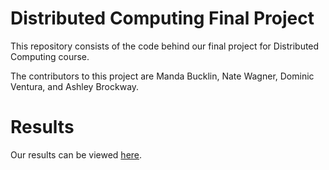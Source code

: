# Distributed Computing Final Project
This repository consists of the code behind our final project for Distributed Computing course.

The contributors to this project are Manda Bucklin, Nate Wagner, Dominic Ventura, and Ashley Brockway. 

# Results
Our results can be viewed [here](https://htmlpreview.github.io/?https://github.com/dominicventura19/FacebookPoliticalAdsAnalysis/blob/master/main%20(1).html).
